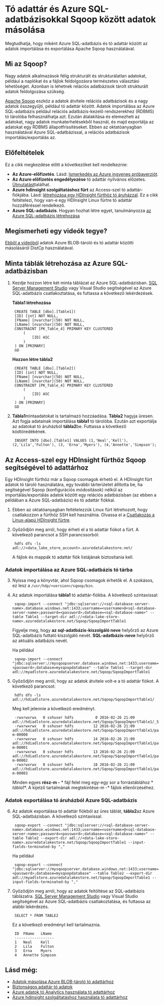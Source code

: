<properties 
   pageTitle="Adatokat tó adattár és Azure SQL-adatbázisokkal Sqoop között |} Microsoft Azure"
   description="Sqoop segítségével tó adattár között Azure SQL-adatbázis adatainak másolása" 
   services="data-lake-store" 
   documentationCenter="" 
   authors="nitinme" 
   manager="jhubbard" 
   editor="cgronlun"/>
 
<tags
   ms.service="data-lake-store"
   ms.devlang="na"
   ms.topic="article"
   ms.tgt_pltfrm="na"
   ms.workload="big-data" 
   ms.date="10/28/2016"
   ms.author="nitinme"/>

# <a name="copy-data-between-data-lake-store-and-azure-sql-database-using-sqoop"></a>Tó adattár és Azure SQL-adatbázisokkal Sqoop között adatok másolása

Megtudhatja, hogy miként Azure SQL-adatbázis és tó adattár között az adatok importálása és exportálása Apache Sqoop használatával.
 

## <a name="what-is-sqoop"></a>Mi az Sqoop?

Nagy adatok alkalmazások félig strukturált és strukturálatlan adatokat, például a naplókat és a fájlok feldolgozásra természetes választási lehetőséget. Azonban is lehetnek relációs adatbázisok tárolt strukturált adatok feldolgozása szükség.

[Apache Sqoop](https://sqoop.apache.org/docs/1.4.4/SqoopUserGuide.html) eszköz a adatok átvitele relációs adatbázisok és a nagy adatok összegyűjti, például tó adattár között. Adatok importálása az Azure SQL-adatbázis például relációs adatbázis-kezelő rendszerekhez (RDBMS) tó tárolóba felhasználhatja azt. Ezután átalakítása és elemezheti az adatokat, nagy adatok munkaterhelésekből használ, és majd exportálja az adatokat egy RDBMS állapotfrissítéseket. Ebben az oktatóanyagban használatával Azure SQL-adatbázissal, a relációs adatbázisok importálás/exportálás az.
 

## <a name="prerequisites"></a>Előfeltételek

Ez a cikk megkezdése előtt a következőket kell rendelkeznie:

- **Az Azure-előfizetés**. Lásd: [Ismerkedés az Azure ingyenes próbaverziót](https://azure.microsoft.com/pricing/free-trial/).
- **Az Azure előfizetés engedélyezése** tó adattár nyilvános előzetes. [Útmutatást](data-lake-store-get-started-portal.md#signup)találhat. 
- **Azure hdinsight szolgáltatáshoz fürt** az Access-szel tó adattár-fiókjába. Lásd: [létrehozása egy HDInsight fürthöz tó áruházzal](data-lake-store-hdinsight-hadoop-use-portal.md). Ez a cikk feltételezi, hogy van-e egy HDInsight Linux fürtre tó adattár hozzáféréssel rendelkező.
- **Azure SQL-adatbázis**. Hogyan hozhat létre egyet, tanulmányozza [az Azure SQL-adatbázis létrehozása](../sql-database/sql-database-get-started.md)

## <a name="do-you-learn-fast-with-videos"></a>Megismerheti egy videók tegye?

[Ebből a videóból](https://mix.office.com/watch/1butcdjxmu114) adatok Azure BLOB-tároló és tó adattár közötti másolásáról DistCp használatával.

## <a name="create-sample-tables-in-the-azure-sql-database"></a>Minta táblák létrehozása az Azure SQL-adatbázisban

1. Kezdje hozzon létre két minta táblázat az Azure SQL-adatbázisban. [SQL Server Management Studio](../sql-database/sql-database-connect-query-ssms.md) vagy Visual Studio segítségével az Azure SQL-adatbázis csatlakoztatása, és futtassa a következő lekérdezések.

    **Tábla1 létrehozása**

        CREATE TABLE [dbo].[Table1]( 
        [ID] [int] NOT NULL, 
        [FName] [nvarchar](50) NOT NULL, 
        [LName] [nvarchar](50) NOT NULL, 
        CONSTRAINT [PK_Table_4] PRIMARY KEY CLUSTERED 
            ( 
                [ID] ASC 
            ) 
        ) ON [PRIMARY] 
        GO

    **Hozzon létre tábla2**

        CREATE TABLE [dbo].[Table2]( 
        [ID] [int] NOT NULL, 
        [FName] [nvarchar](50) NOT NULL, 
        [LName] [nvarchar](50) NOT NULL, 
        CONSTRAINT [PK_Table_4] PRIMARY KEY CLUSTERED 
            ( 
                [ID] ASC 
            ) 
        ) ON [PRIMARY] 
        GO

2. **Tábla1**mintaadatokat is tartalmazó hozzáadása. **Tábla2** hagyja üresen. Azt fogja adatainak importálása **tábla1** tó tárolóba. Ezután azt exportálja az adatokat tó áruházból **tábla2**be. Futtassa a következő kódtöredékének.

         
        INSERT INTO [dbo].[Table1] VALUES (1,'Neal','Kell'), (2,'Lila','Fulton'), (3, 'Erna','Myers'), (4,'Annette','Simpson'); 
  

## <a name="use-sqoop-from-an-hdinsight-cluster-with-access-to-data-lake-store"></a>Az Access-szel egy HDInsight fürthöz Sqoop segítségével tó adattárhoz

Egy HDInsight fürthöz már a Sqoop csomagok érhető el. A HDInsight fürt adatok tó tároló használatára, egy további tárterületet állította be, ha segítségével Sqoop (konfigurációs módosítások) nélkül az importálás/exportálás adatok között egy relációs adatbázisban (az ebben a példában a Azure SQL-adatbázis) és tó adattár fiókkal. 

1. Ebben az oktatóanyagban feltételezzük Linux fürt létrehozott, hogy csatlakozzon a fürthöz SSH kell használnia. Olvassa el a [Csatlakozás a Linux-alapú HDInsight fürtre](hdinsight-hadoop-linux-use-ssh-unix.md#connect-to-a-linux-based-hdinsight-cluster).

2. Győződjön meg arról, hogy érheti el a tó adattár fiókot a fürt. A következő parancsot a SSH parancssorból:

        
        hdfs dfs -ls adl://<data_lake_store_account>.azuredatalakestore.net/

    A fájlok és mappák tó adattár fiók listájának biztosítania kell.

### <a name="import-data-from-azure-sql-database-into-data-lake-store"></a>Adatok importálása az Azure SQL-adatbázis tó tárba

3. Nyissa meg a könyvtár, ahol Sqoop csomagok érhetők el. A szokásos, ez lesz a `/usr/hdp/<version>/sqoop/bin`. 

4. Az adatok importálása **tábla1** tó adattár-fiókba. A következő szintaxissal:

        
        sqoop-import --connect "jdbc:sqlserver://<sql-database-server-name>.database.windows.net:1433;username=<username>@<sql-database-server-name>;password=<password>;database=<sql-database-name>" --table Table1 --target-dir adl://<data-lake-store-name>.azuredatalakestore.net/Sqoop/SqoopImportTable1

    Figyelje meg, hogy **az sql-adatbázis-kiszolgáló neve** helyőrző az Azure SQL-adatbázis futtató kiszolgáló nevét. **SQL-adatbázis-neve** helyőrző az aktuális adatbázis nevét.

    Ha például

        
        sqoop-import --connect "jdbc:sqlserver://mysqoopserver.database.windows.net:1433;username=nitinme@mysqoopserver;password=<password>;database=mysqoopdatabase" --table Table1 --target-dir adl://myadlstore.azuredatalakestore.net/Sqoop/SqoopImportTable1

5. Győződjön meg arról, hogy az adatok átvitele volt-e a tó adattár fiókot. A következő parancsot:

        
        hdfs dfs -ls adl://hdiadlstore.azuredatalakestore.net/Sqoop/SqoopImportTable1/

    Meg kell jelennie a következő eredményt.

        
        -rwxrwxrwx   0 sshuser hdfs          0 2016-02-26 21:09 adl://hdiadlstore.azuredatalakestore.net/Sqoop/SqoopImportTable1/_SUCCESS
        -rwxrwxrwx   0 sshuser hdfs         12 2016-02-26 21:09 adl://hdiadlstore.azuredatalakestore.net/Sqoop/SqoopImportTable1/part-m-00000
        -rwxrwxrwx   0 sshuser hdfs         14 2016-02-26 21:09 adl://hdiadlstore.azuredatalakestore.net/Sqoop/SqoopImportTable1/part-m-00001
        -rwxrwxrwx   0 sshuser hdfs         13 2016-02-26 21:09 adl://hdiadlstore.azuredatalakestore.net/Sqoop/SqoopImportTable1/part-m-00002
        -rwxrwxrwx   0 sshuser hdfs         18 2016-02-26 21:09 adl://hdiadlstore.azuredatalakestore.net/Sqoop/SqoopImportTable1/part-m-00003

    Minden egyes **rész-m -** * fájl felel meg egy-egy sor a forrástáblához * *tábla1**. A kijelző tartalmának megtekintése-m -* fájlok ellenőrzéséhez.


### <a name="export-data-from-data-lake-store-into-azure-sql-database"></a>Adatok exportálása tó áruházból Azure SQL-adatbázis

6. Az adatok exportálása tó adattár fiókból az üres táblát, **tábla2**az Azure SQL-adatbázisban. A következő szintaxissal.

        
        sqoop-export --connect "jdbc:sqlserver://<sql-database-server-name>.database.windows.net:1433;username=<username>@<sql-database-server-name>;password=<password>;database=<sql-database-name>" --table Table2 --export-dir adl://<data-lake-store-name>.azuredatalakestore.net/Sqoop/SqoopImportTable1 --input-fields-terminated-by ","

    Ha például

        
        sqoop-export --connect "jdbc:sqlserver://mysqoopserver.database.windows.net:1433;username=nitinme@mysqoopserver;password=<password>;database=mysqoopdatabase" --table Table2 --export-dir adl://myadlstore.azuredatalakestore.net/Sqoop/SqoopImportTable1 --input-fields-terminated-by ","

6. Győződjön meg arról, hogy az adatok feltöltése az SQL-adatbázis táblázatra. [SQL Server Management Studio](../sql-database/sql-database-connect-query-ssms.md) vagy Visual Studio segítségével az Azure SQL-adatbázis csatlakoztatása, és futtassa az alábbi lekérdezés.

        
        SELECT * FROM TABLE2

    Ez a következő eredményt kell tartalmaznia.

        ID  FName   LName
        ------------------
        1   Neal    Kell
        2   Lila    Fulton
        3   Erna    Myers
        4   Annette Simpson

## <a name="see-also"></a>Lásd még:

- [Adatok másolása Azure BLOB-tároló tó adattárhoz](data-lake-store-copy-data-azure-storage-blob.md)
- [Biztonságos adattár tó adatok](data-lake-store-secure-data.md)
- [Azure adatok tó Analytics használata tó adattárhoz](../data-lake-analytics/data-lake-analytics-get-started-portal.md)
- [Azure hdinsight szolgáltatáshoz használata tó adattárhoz](data-lake-store-hdinsight-hadoop-use-portal.md)
